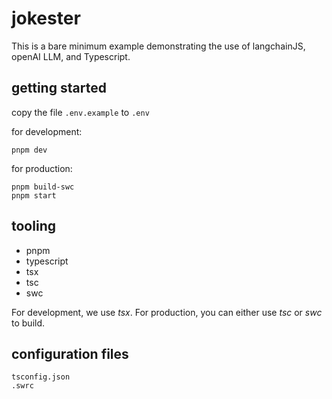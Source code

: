 # jokester

This is a bare minimum example demonstrating the use of langchainJS, openAI LLM, and Typescript.

## getting started

copy the file `.env.example` to `.env`

for development:

```
pnpm dev
```

for production:

```
pnpm build-swc
pnpm start
```

## tooling

- pnpm
- typescript
- tsx
- tsc
- swc

For development, we use _tsx_. For production, you can either use _tsc_ or _swc_ to build.

## configuration files

```
tsconfig.json
.swrc
```
